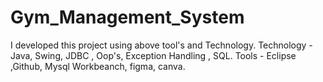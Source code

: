 # Gym_Management_System
I developed this project using above tool's and Technology. Technology - Java, Swing, JDBC , Oop's, Exception Handling , SQL. Tools - Eclipse ,Github, Mysql Workbeanch, figma, canva.
